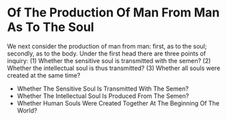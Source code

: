 # Of The Production Of Man From Man As To The Soul

We next consider the production of man from man: first, as to the soul; secondly, as to the body.  Under the first head there are three points of inquiry:
(1) Whether the sensitive soul is transmitted with the semen?
(2) Whether the intellectual soul is thus transmitted?
(3) Whether all souls were created at the same time?

* Whether The Sensitive Soul Is Transmitted With The Semen?
* Whether The Intellectual Soul Is Produced From The Semen?
* Whether Human Souls Were Created Together At The Beginning Of The World?